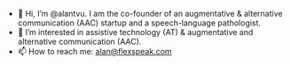 - 👋 Hi, I’m @alantvu. I am the co-founder of an augmentative & alternative communication (AAC) startup and a speech-language pathologist.
- 👀 I’m interested in assistive technology (AT) & augmentative and alternative communication (AAC).
- 📫 How to reach me: alan@flexspeak.com

<!---
alantvu/alantvu is a ✨ special ✨ repository because its `README.md` (this file) appears on your GitHub profile.
You can click the Preview link to take a look at your changes.
--->
